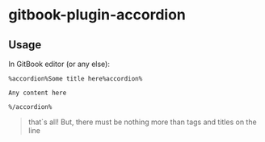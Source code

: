 # gitbook-plugin-accordion

## Usage
In GitBook editor (or any else):

```
%accordion%Some title here%accordion%

Any content here

%/accordion%
```

> that`s all! But, there must be nothing more than tags and titles on the line
